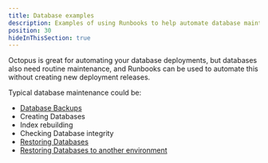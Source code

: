 ```yaml
---
title: Database examples
description: Examples of using Runbooks to help automate database maintenance.
position: 30
hideInThisSection: true
---
```


Octopus is great for automating your database deployments, but databases also need routine maintenance, and Runbooks can be used to automate this without creating new deployment releases. 

Typical database maintenance could be:

- [Database Backups](/docs/runbooks/runbook-examples/backup-mssql-database.md)
- Creating Databases 
- Index rebuilding 
- Checking Database integrity
- [Restoring Databases](/docs/runbooks/runbook-examples/restore-mssql-database.md)
- [Restoring Databases to another environment](/docs/runbooks/runbook-examples/restore-mssql-database.md)